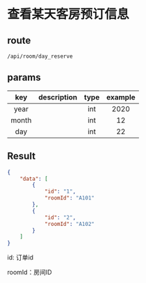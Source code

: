 # 查看某天客房预订信息

## route

`/api/room/day_reserve`

## params

|  key  | description | type | example |
| :---: | :---------: | :--: | :-----: |
| year  |             | int  |  2020   |
| month |             | int  |   12    |
|  day  |             | int  |   22    |

## Result

```JSON
{
    "data": [
        {
            "id": "1",
            "roomId": "A101"
        },
        {
            "id": "2",
            "roomId": "A102"
        }
    ]
}
```

id: 订单id

roomId：房间ID